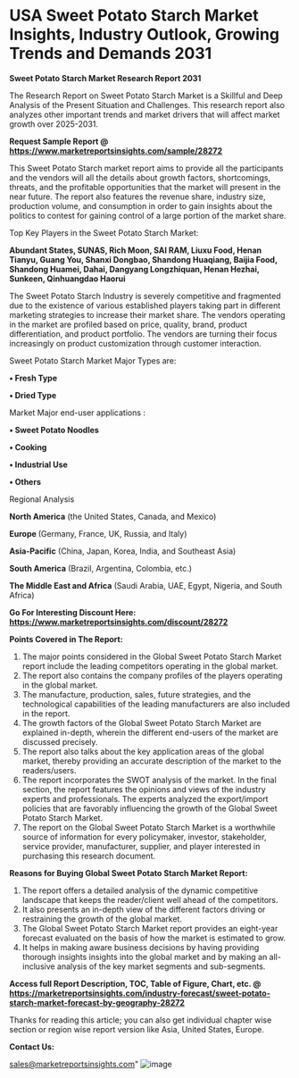 # USA Sweet Potato Starch Market Insights, Industry Outlook, Growing Trends and Demands 2031

<strong>Sweet Potato Starch Market Research Report 2031</strong>

The Research Report on Sweet Potato Starch Market is a Skillful and Deep Analysis of the Present Situation and Challenges. This research report also analyzes other important trends and market drivers that will affect market growth over 2025-2031.

<strong>Request Sample Report @ <a href=https://www.marketreportsinsights.com/sample/28272>https://www.marketreportsinsights.com/sample/28272</a></strong>

This Sweet Potato Starch market report aims to provide all the participants and the vendors will all the details about growth factors, shortcomings, threats, and the profitable opportunities that the market will present in the near future. The report also features the revenue share, industry size, production volume, and consumption in order to gain insights about the politics to contest for gaining control of a large portion of the market share.

Top Key Players in the Sweet Potato Starch Market:

<strong>Abundant States, SUNAS, Rich Moon, SAI RAM, Liuxu Food, Henan Tianyu, Guang You, Shanxi Dongbao, Shandong Huaqiang, Baijia Food, Shandong Huamei, Dahai, Dangyang Longzhiquan, Henan Hezhai, Sunkeen, Qinhuangdao Haorui</strong>

The Sweet Potato Starch Industry is severely competitive and fragmented due to the existence of various established players taking part in different marketing strategies to increase their market share. The vendors operating in the market are profiled based on price, quality, brand, product differentiation, and product portfolio. The vendors are turning their focus increasingly on product customization through customer interaction.

Sweet Potato Starch Market Major Types are:

<strong>• Fresh Type

• Dried Type</strong>

Market Major end-user applications :

<strong>• Sweet Potato Noodles

• Cooking

• Industrial Use

• Others</strong>

Regional Analysis

</u><strong><b>North America</b></strong> (the United States, Canada, and Mexico)

<strong><b>Europe </b></strong>(Germany, France, UK, Russia, and Italy)

<strong><b>Asia-Pacific</b></strong> (China, Japan, Korea, India, and Southeast Asia)

<strong><b>South America</b></strong> (Brazil, Argentina, Colombia, etc.)

<strong><b>The Middle East and Africa</b></strong> (Saudi Arabia, UAE, Egypt, Nigeria, and South Africa)

<strong>Go For Interesting Discount Here: <a href=https://www.marketreportsinsights.com/discount/28272>https://www.marketreportsinsights.com/discount/28272</a></strong>

<strong>Points Covered in The Report:</strong>
<ol>
  <li>The major points considered in the Global Sweet Potato Starch Market report include the leading competitors operating in the global market.</li>
  <li>The report also contains the company profiles of the players operating in the global market.</li>
  <li>The manufacture, production, sales, future strategies, and the technological capabilities of the leading manufacturers are also included in the report.</li>
  <li>The growth factors of the Global Sweet Potato Starch Market are explained in-depth, wherein the different end-users of the market are discussed precisely.</li>
  <li>The report also talks about the key application areas of the global market, thereby providing an accurate description of the market to the readers/users.</li>
  <li>The report incorporates the SWOT analysis of the market. In the final section, the report features the opinions and views of the industry experts and professionals. The experts analyzed the export/import policies that are favorably influencing the growth of the Global Sweet Potato Starch Market.</li>
  <li>The report on the Global Sweet Potato Starch Market is a worthwhile source of information for every policymaker, investor, stakeholder, service provider, manufacturer, supplier, and player interested in purchasing this research document.</li>
</ol>
<strong>Reasons for Buying Global Sweet Potato Starch Market Report:</strong>

<ol>
  <li>The report offers a detailed analysis of the dynamic competitive landscape that keeps the reader/client well ahead of the competitors.</li>
  <li>It also presents an in-depth view of the different factors driving or restraining the growth of the global market.</li>
  <li>The Global Sweet Potato Starch Market report provides an eight-year forecast evaluated on the basis of how the market is estimated to grow.</li>
  <li>It helps in making aware business decisions by having providing thorough insights insights into the global market and by making an all-inclusive analysis of the key market segments and sub-segments.</li>
</ol>
<strong>Access full Report Description, TOC, Table of Figure, Chart, etc. @ <a href=https://marketreportsinsights.com/industry-forecast/sweet-potato-starch-market-forecast-by-geography-28272>https://marketreportsinsights.com/industry-forecast/sweet-potato-starch-market-forecast-by-geography-28272</a></strong>


Thanks for reading this article; you can also get individual chapter wise section or region wise report version like Asia, United States, Europe.

<strong>Contact Us:</strong>

sales@marketreportsinsights.com"
![image](https://github.com/user-attachments/assets/abf2357e-8f70-421c-a1d6-30b66881049b)
